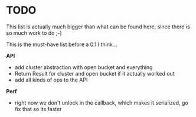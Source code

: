 # TODO

This list is actually much bigger than what can be found here, since there is so
much work to do ;-)

This is the must-have list before a 0.1 I think...


**API**
 - add cluster abstraction with open bucket and everything
 - Return Result for cluster and open bucket if it actually worked out
 - add all kinds of ops to the API

**Perf**
 - right now we don't unlock in the callback, which makes it serialized,
   go fix that so its faster
